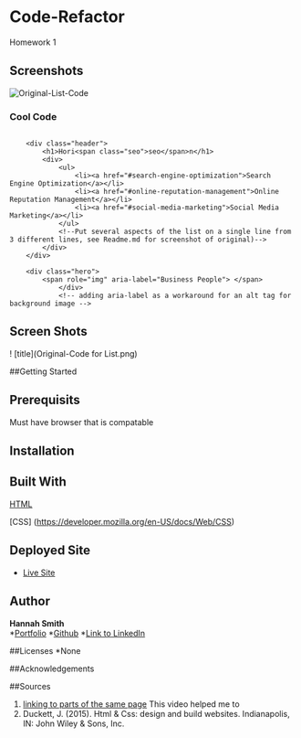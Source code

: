 # Code-Refactor
Homework 1

## Screenshots
![Original-List-Code](/Code-Refactor/images/brand-awareness.png)



### Cool Code

```

    <div class="header">
        <h1>Hori<span class="seo">seo</span>n</h1>
        <div>
            <ul>
                <li><a href="#search-engine-optimization">Search Engine Optimization</a></li>
                <li><a href="#online-reputation-management">Online Reputation Management</a></li>
                <li><a href="#social-media-marketing">Social Media Marketing</a></li>   
            </ul>
            <!--Put several aspects of the list on a single line from 3 different lines, see Readme.md for screenshot of original)-->
        </div>
    </div>
```

```
    <div class="hero">
        <span role="img" aria-label="Business People"> </span>
            </div>
            <!-- adding aria-label as a workaround for an alt tag for background image -->
```



## Screen Shots

! [title](Original-Code for List.png)

##Getting Started

## Prerequisits

Must have browser that is compatable

## Installation



## Built With
[HTML](https://developer.mozilla.org/en-US/docs/Web/HTML)

[CSS] (https://developer.mozilla.org/en-US/docs/Web/CSS)


## Deployed Site

* [Live Site](https://hannahpsmith1.github.io/Code-Refactor/#search-engine-optimization)

## Author
**Hannah Smith**  
*[Portfolio](https://github.com/hannahpsmith1)
*[Github](https://github.com/hannahpsmith1/Code-Refactor)
*[Link to LinkedIn](https://www.linkedin.com/in/hannah-patience-smith/)

##Licenses
*None

##Acknowledgements


##Sources
1. [linking to parts of the same page](https://www.youtube.com/watch?v=bCt2FnyY7AE) This video helped me to 
2. Duckett, J. (2015). Html & Css: design and build websites. Indianapolis, IN: John Wiley & Sons, Inc.

